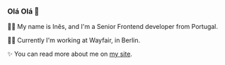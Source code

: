 ### Olá Olá 👋

👩‍💻 My name is Inês, and I'm a Senior Frontend developer from Portugal. 

🏋️‍♀️ Currently I'm working at Wayfair, in Berlin.

✨ You can read more about me on [my site](https://imcarvalho.me/).
